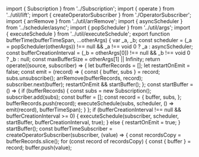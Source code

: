 import { Subscription } from '../Subscription';
import { operate } from '../util/lift';
import { createOperatorSubscriber } from './OperatorSubscriber';
import { arrRemove } from '../util/arrRemove';
import { asyncScheduler } from '../scheduler/async';
import { popScheduler } from '../util/args';
import { executeSchedule } from '../util/executeSchedule';
export function bufferTime(bufferTimeSpan, ...otherArgs) {
    var _a, _b;
    const scheduler = (_a = popScheduler(otherArgs)) !== null && _a !== void 0 ? _a : asyncScheduler;
    const bufferCreationInterval = (_b = otherArgs[0]) !== null && _b !== void 0 ? _b : null;
    const maxBufferSize = otherArgs[1] || Infinity;
    return operate((source, subscriber) => {
        let bufferRecords = [];
        let restartOnEmit = false;
        const emit = (record) => {
            const { buffer, subs } = record;
            subs.unsubscribe();
            arrRemove(bufferRecords, record);
            subscriber.next(buffer);
            restartOnEmit && startBuffer();
        };
        const startBuffer = () => {
            if (bufferRecords) {
                const subs = new Subscription();
                subscriber.add(subs);
                const buffer = [];
                const record = {
                    buffer,
                    subs,
                };
                bufferRecords.push(record);
                executeSchedule(subs, scheduler, () => emit(record), bufferTimeSpan);
            }
        };
        if (bufferCreationInterval !== null && bufferCreationInterval >= 0) {
            executeSchedule(subscriber, scheduler, startBuffer, bufferCreationInterval, true);
        }
        else {
            restartOnEmit = true;
        }
        startBuffer();
        const bufferTimeSubscriber = createOperatorSubscriber(subscriber, (value) => {
            const recordsCopy = bufferRecords.slice();
            for (const record of recordsCopy) {
                const { buffer } = record;
                buffer.push(value);
       